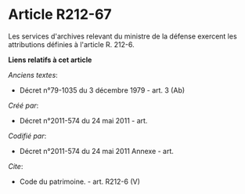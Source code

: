 # Article R212-67

Les services d'archives relevant du ministre de la défense exercent les attributions définies à l'article R. 212-6.

**Liens relatifs à cet article**

_Anciens textes_:

  - Décret n°79-1035 du 3 décembre 1979 - art. 3 (Ab)

_Créé par_:

  - Décret n°2011-574 du 24 mai 2011  - art.

_Codifié par_:

  - Décret n°2011-574 du 24 mai 2011 Annexe - art.

_Cite_:

  - Code du patrimoine. - art. R212-6 (V)
